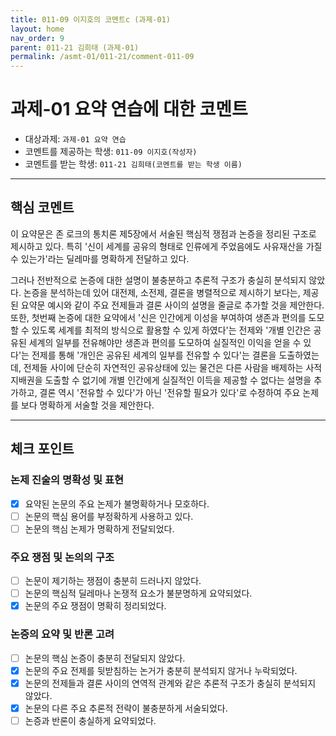 ```yaml
---
title: 011-09 이지호의 코멘트c (과제-01) 
layout: home
nav_order: 9
parent: 011-21 김희태 (과제-01)
permalink: /asmt-01/011-21/comment-011-09
---
```


# 과제-01 요약 연습에 대한 코멘트

- 대상과제: `과제-01 요약 연습`
- 코멘트를 제공하는 학생: `011-09 이지호(작성자)` 
- 코멘트를 받는 학생: `011-21 김희태(코멘트를 받는 학생 이름)` 

---

## 핵심 코멘트

이 요약문은 존 로크의 통치론 제5장에서 서술된 핵심적 쟁점과 논증을 정리된 구조로 제시하고 있다. 특히 '신이 세계를 공유의 형태로 인류에게 주었음에도 사유재산을 가질 수 있는가'라는 딜레마를 명확하게 전달하고 있다. 

그러나 전반적으로 논증에 대한 설명이 불충분하고 추론적 구조가 충실히 분석되지 않았다. 논증을 분석하는데 있어 대전제, 소전제, 결론을 병렬적으로 제시하기 보다는, 제공된 요약문 예시와 같이 주요 전제들과 결론 사이의 설명을 줄글로 추가할 것을 제안한다. 또한, 첫번째 논증에 대한 요약에서 '신은 인간에게 이성을 부여하여 생존과 편의를 도모할 수 있도록 세계를 최적의 방식으로 활용할 수 있게 하였다'는 전제와 '개별 인간은 공유된 세계의 일부를 전유해야만 생존과 편의를 도모하여 실질적인 이익을 얻을 수 있다'는 전제를 통해 '개인은 공유된 세계의 일부를 전유할 수 있다'는 결론을 도출하였는데, 전제들 사이에 단순히 자연적인 공유상태에 있는 물건은 다른 사람을 배제하는 사적 지배권을 도출할 수 없기에 개별 인간에게 실질적인 이득을 제공할 수 없다는 설명을 추가하고, 결론 역시 '전유할 수 있다'가 아닌 '전유할 필요가 있다'로 수정하여 주요 논제를 보다 명확하게 서술할 것을 제안한다. 

---

## 체크 포인트

### 논제 진술의 명확성 및 표현  
- [x] 요약된 논문의 주요 논제가 불명확하거나 모호하다.  
- [ ] 논문의 핵심 용어를 부정확하게 사용하고 있다.  
- [ ] 논문의 핵심 논제가 명확하게 전달되었다.  

### 주요 쟁점 및 논의의 구조  
- [ ] 논문이 제기하는 쟁점이 충분히 드러나지 않았다.  
- [ ] 논문의 핵심적 딜레마나 논쟁적 요소가 불분명하게 요약되었다.  
- [x] 논문의 주요 쟁점이 명확히 정리되었다.  

### 논증의 요약 및 반론 고려  
- [ ] 논문의 핵심 논증이 충분히 전달되지 않았다.  
- [x] 논문의 주요 전제를 뒷받침하는 논거가 충분히 분석되지 않거나 누락되었다.  
- [x] 논문의 전제들과 결론 사이의 연역적 관계와 같은 추론적 구조가 충실히 분석되지 않았다.  
- [x] 논문의 다른 주요 추론적 전략이 불충분하게 서술되었다.
- [ ] 논증과 반론이 충실하게 요약되었다. 